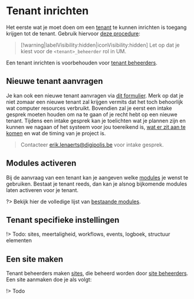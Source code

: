 # Tenant inrichten

Het eerste wat je moet doen om een [tenant](/common/content/concept-tenant) te kunnen inrichten is toegang krijgen tot de tenant. Gebruik hiervoor [deze procedure](/redactie/content/toegang-aanvragen):

> [!warning|labelVisibility:hidden|iconVisibility:hidden]
> Let op dat je kiest voor de `<tenant>_beheerder` rol in UM.

Een tenant inrichten is voorbehouden voor [tenant beheerders](/redactie/content/toegang-tenant-beheerder).

## Nieuwe tenant aanvragen

Je kan ook een nieuwe tenant aanvragen via [dit formulier](https://formulieren.antwerpen.be/v1/generiek-eloket/aanvraag-nieuwe-tenant-gpubp). Merk op dat je niet zomaar een nieuwe tenant zal krijgen vermits dat het toch behoorlijk wat computer resources verbruikt. Bovendien zal je eerst een intake gesprek moeten houden om na te gaan of je recht hebt op een nieuwe tenant. Tijdens een intake gesprek kan je toelichten wat je plannen zijn en kunnen we nagaan of het systeem voor jou toereikend is, [wat er zit aan te komen](/RELEASE) en wat de timing van je project is.

> Contacteer erik.lenaerts@digipolis.be voor intake gesprek.

## Modules activeren

Bij de aanvraag van een tenant kan je aangeven welke [modules](/modules/README) je wenst te gebruiken. Bestaat je tenant reeds, dan kan je alsnog bijkomende modules laten activeren voor je tenant.

?> Bekijk hier de volledige lijst van [bestaande modules](/modules/content/wcm-modules).

## Tenant specifieke instellingen 

!> Todo: sites, meertaligheid, workflows, events, logboek, structuur elementen

## Een site maken

Tenant beheerders maken [sites](/common/content/concept-site), die beheerd worden door [site beheerders](/redactie/content/toegang-site-beheerder). Een site aanmaken doe je als volgt: 

!> Todo